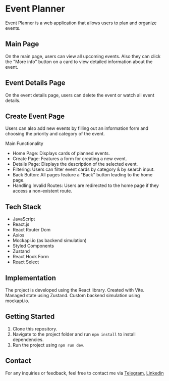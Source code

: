 # Event Planner

Event Planner is a web application that allows users to plan and organize events.

## Main Page
On the main page, users can view all upcoming events. Also they can click the "More info" button on a card to view detailed information about the event. 

## Event Details Page
On the event details page, users can delete the event or watch all event details.

## Create Event Page
Users can also add new events by filling out an information form and choosing the priority and category of the event.

Main Functionality
- Home Page: Displays cards of planned events.
- Create Page: Features a form for creating a new event.
- Details Page: Displays the description of the selected event.
- Filtering: Users can filter event cards by category & by search input.
- Back Button: All pages feature a "Back" button leading to the home page.
- Handling Invalid Routes: Users are redirected to the home page if they access a non-existent route.

## Tech Stack
- JavaScript
- React.js
- React Router Dom
- Axios
- Mockapi.io (as backend simulation)
- Styled Components
- Zustand
- React Hook Form
- React Select

## Implementation
The project is developed using the React library.
Created with Vite.
Managed state using Zustand.
Custom backend simulation using mockapi.io.

## Getting Started
1. Clone this repository.
2. Navigate to the project folder and run `npm install` to install dependencies.
3. Run the project using `npm run dev`.

## Contact
For any inquiries or feedback, feel free to contact me via [Telegram](https://t.me/stepanovlikhoi), [Linkedin](https://www.linkedin.com/in/anatolii-stepanov-likhoi)
